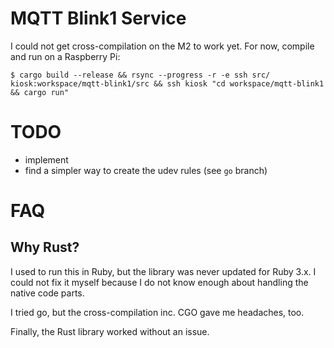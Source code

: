 # MQTT Blink1 Service

I could not get cross-compilation on the M2 to work yet. For now, compile and run on a Raspberry Pi:

```command
$ cargo build --release && rsync --progress -r -e ssh src/ kiosk:workspace/mqtt-blink1/src && ssh kiosk "cd workspace/mqtt-blink1 && cargo run"
```

# TODO

- implement
- find a simpler way to create the udev rules (see `go` branch)

# FAQ

## Why Rust?

I used to run this in Ruby, but the library was never updated for Ruby 3.x. I could not fix it myself because I do not know enough about handling the native code parts.

I tried go, but the cross-compilation inc. CGO gave me headaches, too.

Finally, the Rust library worked without an issue.
